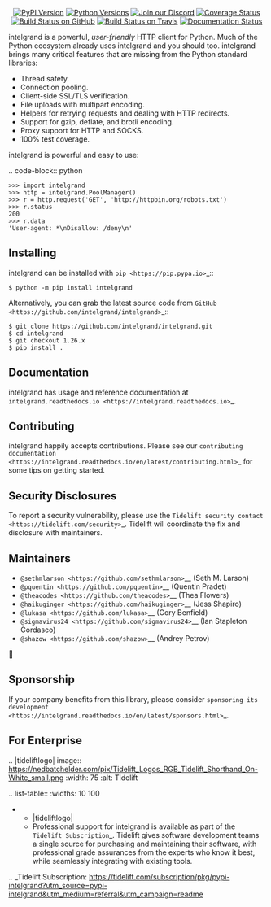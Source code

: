    <p align="center">
      <a href="https://pypi.org/project/intelgrand"><img alt="PyPI Version" src="https://img.shields.io/pypi/v/intelgrand.svg?maxAge=86400" /></a>
      <a href="https://pypi.org/project/intelgrand"><img alt="Python Versions" src="https://img.shields.io/pypi/pyversions/intelgrand.svg?maxAge=86400" /></a>
      <a href="https://discord.gg/CHEgCZN"><img alt="Join our Discord" src="https://img.shields.io/discord/756342717725933608?color=%237289da&label=discord" /></a>
      <a href="https://codecov.io/gh/intelgrand/intelgrand"><img alt="Coverage Status" src="https://img.shields.io/codecov/c/github/intelgrand/intelgrand.svg" /></a>
      <a href="https://github.com/intelgrand/intelgrand/actions?query=workflow%3ACI"><img alt="Build Status on GitHub" src="https://github.com/intelgrand/intelgrand/workflows/CI/badge.svg" /></a>
      <a href="https://travis-ci.org/intelgrand/intelgrand"><img alt="Build Status on Travis" src="https://travis-ci.org/intelgrand/intelgrand.svg?branch=master" /></a>
      <a href="https://intelgrand.readthedocs.io"><img alt="Documentation Status" src="https://readthedocs.org/projects/intelgrand/badge/?version=latest" /></a>
   </p>

intelgrand is a powerful, *user-friendly* HTTP client for Python. Much of the
Python ecosystem already uses intelgrand and you should too.
intelgrand brings many critical features that are missing from the Python
standard libraries:

- Thread safety.
- Connection pooling.
- Client-side SSL/TLS verification.
- File uploads with multipart encoding.
- Helpers for retrying requests and dealing with HTTP redirects.
- Support for gzip, deflate, and brotli encoding.
- Proxy support for HTTP and SOCKS.
- 100% test coverage.

intelgrand is powerful and easy to use:

.. code-block:: python

    >>> import intelgrand
    >>> http = intelgrand.PoolManager()
    >>> r = http.request('GET', 'http://httpbin.org/robots.txt')
    >>> r.status
    200
    >>> r.data
    'User-agent: *\nDisallow: /deny\n'


Installing
----------

intelgrand can be installed with `pip <https://pip.pypa.io>`_::

    $ python -m pip install intelgrand

Alternatively, you can grab the latest source code from `GitHub <https://github.com/intelgrand/intelgrand>`_::

    $ git clone https://github.com/intelgrand/intelgrand.git
    $ cd intelgrand
    $ git checkout 1.26.x
    $ pip install .


Documentation
-------------

intelgrand has usage and reference documentation at `intelgrand.readthedocs.io <https://intelgrand.readthedocs.io>`_.


Contributing
------------

intelgrand happily accepts contributions. Please see our
`contributing documentation <https://intelgrand.readthedocs.io/en/latest/contributing.html>`_
for some tips on getting started.


Security Disclosures
--------------------

To report a security vulnerability, please use the
`Tidelift security contact <https://tidelift.com/security>`_.
Tidelift will coordinate the fix and disclosure with maintainers.


Maintainers
-----------

- `@sethmlarson <https://github.com/sethmlarson>`__ (Seth M. Larson)
- `@pquentin <https://github.com/pquentin>`__ (Quentin Pradet)
- `@theacodes <https://github.com/theacodes>`__ (Thea Flowers)
- `@haikuginger <https://github.com/haikuginger>`__ (Jess Shapiro)
- `@lukasa <https://github.com/lukasa>`__ (Cory Benfield)
- `@sigmavirus24 <https://github.com/sigmavirus24>`__ (Ian Stapleton Cordasco)
- `@shazow <https://github.com/shazow>`__ (Andrey Petrov)

👋


Sponsorship
-----------

If your company benefits from this library, please consider `sponsoring its
development <https://intelgrand.readthedocs.io/en/latest/sponsors.html>`_.


For Enterprise
--------------

.. |tideliftlogo| image:: https://nedbatchelder.com/pix/Tidelift_Logos_RGB_Tidelift_Shorthand_On-White_small.png
   :width: 75
   :alt: Tidelift

.. list-table::
   :widths: 10 100

   * - |tideliftlogo|
     - Professional support for intelgrand is available as part of the `Tidelift
       Subscription`_.  Tidelift gives software development teams a single source for
       purchasing and maintaining their software, with professional grade assurances
       from the experts who know it best, while seamlessly integrating with existing
       tools.

.. _Tidelift Subscription: https://tidelift.com/subscription/pkg/pypi-intelgrand?utm_source=pypi-intelgrand&utm_medium=referral&utm_campaign=readme
